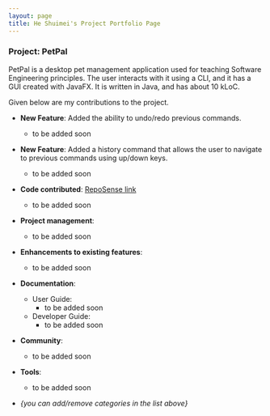 ```yaml
---
layout: page
title: He Shuimei's Project Portfolio Page
---
```


### Project: PetPal

PetPal is a desktop pet management application used for teaching Software Engineering principles.
The user interacts with it using a CLI, and it has a GUI created with JavaFX.
It is written in Java, and has about 10 kLoC.

Given below are my contributions to the project.

* **New Feature**: Added the ability to undo/redo previous commands.
    * to be added soon
* **New Feature**: Added a history command that allows the user to navigate to previous commands using up/down keys.
    * to be added soon
* **Code contributed**: [RepoSense link]()
    * to be added soon

* **Project management**:
    * to be added soon

* **Enhancements to existing features**:
    * to be added soon
* **Documentation**:
    * User Guide:
        * to be added soon
    * Developer Guide:
        * to be added soon

* **Community**:
    * to be added soon

* **Tools**:
    * to be added soon
* _{you can add/remove categories in the list above}_
